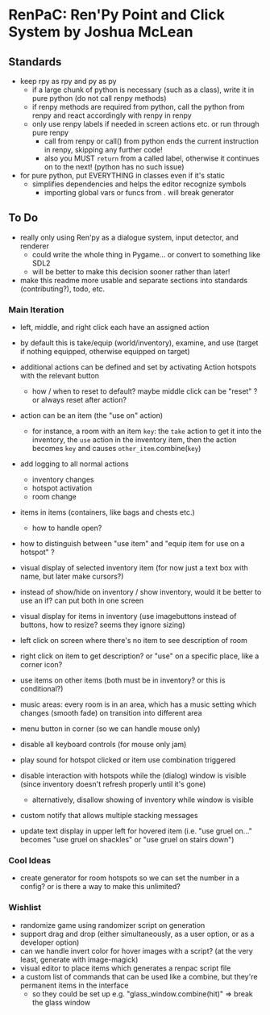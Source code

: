 # RenPaC: Ren'Py Point and Click System by Joshua McLean

## Standards

- keep rpy as rpy and py as py
    - if a large chunk of python is necessary (such as a class), write it in pure python (do not call renpy methods)
    - if renpy methods are required from python, call the python from renpy and react accordingly with renpy in renpy
    - only use renpy labels if needed in screen actions etc. or run through pure renpy
        - call from renpy or call() from python ends the current instruction in renpy, skipping any further code!
        - also you MUST `return` from a called label, otherwise it continues on to the next! (python has no such issue)
- for pure python, put EVERYTHING in classes even if it's static
    - simplifies dependencies and helps the editor recognize symbols 
        - importing global vars or funcs from . will break generator

## To Do

- really only using Ren'py as a dialogue system, input detector, and renderer
    - could write the whole thing in Pygame... or convert to something like SDL2
    - will be better to make this decision sooner rather than later!
- make this readme more usable and separate sections into standards (contributing?), todo, etc.

### Main Iteration

- left, middle, and right click each have an assigned action
- by default this is take/equip (world/inventory), examine, and use (target if
  nothing equipped, otherwise equipped on target)
- additional actions can be defined and set by activating Action hotspots with the relevant button
    - how / when to reset to default? maybe middle click can be "reset" ? or always reset after action?
- action can be an item (the "use on" action)
    - for instance, a room with an item `key`: the `take` action to get it into
      the inventory, the `use` action in the inventory item, then the action
      becomes `key` and causes `other_item`.combine(`key`)

- add logging to all normal actions
    - inventory changes
    - hotspot activation
    - room change
- items in items (containers, like bags and chests etc.)
    - how to handle open?
- how to distinguish between "use item" and "equip item for use on a hotspot" ?
- visual display of selected inventory item (for now just a text box with name, but later make cursors?)
- instead of show/hide on inventory / show inventory, would it be better to use an if? can put both in one screen
- visual display for items in inventory (use imagebuttons instead of buttons, how to resize? seems they ignore sizing)
- left click on screen where there's no item to see description of room
- right click on item to get description? or "use" on a specific place, like a corner icon?
- use items on other items (both must be in inventory? or this is conditional?)
- music areas: every room is in an area, which has a music setting which changes (smooth fade) on transition into different area
- menu button in corner (so we can handle mouse only)
- disable all keyboard controls (for mouse only jam)
- play sound for hotspot clicked or item use combination triggered
- disable interaction with hotspots while the (dialog) window is visible (since inventory doesn't refresh properly until it's gone)
    - alternatively, disallow showing of inventory while window is visible

- custom notify that allows multiple stacking messages 
- update text display in upper left for hovered item 
    (i.e. "use gruel on..." becomes "use gruel on shackles" or "use gruel on stairs down")

### Cool Ideas

- create generator for room hotspots so we can set the number in a config? or is there a way to make this unlimited?

### Wishlist

- randomize game using randomizer script on generation
- support drag and drop (either simultaneously, as a user option, or as a developer option)
- can we handle invert color for hover images with a script? (at the very least, generate with image-magick)
- visual editor to place items which generates a renpac script file
- a custom list of commands that can be used like a combine, but they're permanent items in the interface
    - so they could be set up e.g. "glass_window.combine(hit)" => break the glass window
